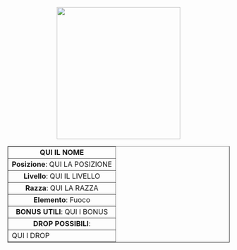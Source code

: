 <p align="center"> <img width="280" height="300" src="QUI IL LINK IMMAGINE">
</p>
  
<table border="1" cellpadding="4" cellspacing="0" width="100%"><tbody>

<tr>
<td><div align="center"><b> QUI IL NOME </b></td>
</tr>

<tr>
<td><div align="center"><b>Posizione</b>: QUI LA POSIZIONE </td>
</tr>

<tr>
<td><div align="center"><b>Livello</b>: QUI IL LIVELLO </td>
</tr>

<tr>
<td><div align="center"><b>Razza</b>: QUI LA RAZZA </td>
</tr

<tr>
<td><div align="center"><b>Elemento</b>: Fuoco </td>
</tr>

<tr>
<td><div align="center"><b>BONUS UTILI</b>: QUI I BONUS </div></td>
</tr>

<tr>
<td><div align="center"><b>DROP POSSIBILI</b>:</div></td>
</tr>

<tr>
<td><div align="left"> QUI I DROP </div></td>
</tr>

</table>

